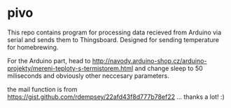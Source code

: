 # pivo
This repo contains program for processing data recieved from Arduino via serial and sends them to Thingsboard. Designed for sending temperature for homebrewing.

For the Arduino part, head to http://navody.arduino-shop.cz/arduino-projekty/mereni-teploty-s-termistorem.html and change sleep to 
50 miliseconds and obviously other neccesary parameters.

the mail function is from https://gist.github.com/rdempsey/22afd43f8d777b78ef22 ... thanks a lot! :)
